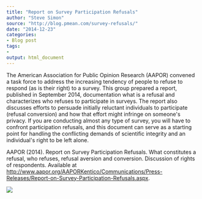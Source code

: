 ```yaml
---
title: "Report on Survey Participation Refusals"
author: "Steve Simon"
source: "http://blog.pmean.com/survey-refusals/"
date: "2014-12-23"
categories:
- Blog post
tags:
- 
output: html_document
---
```


The American Association for Public Opinion Research (AAPOR) convened a
task force to address the increasing tendency of people to refuse to
respond (as is their right) to a survey. This group prepared a report,
published in September 2014, documentation what is a refusal and
characterizes who refuses to participate in surveys. The report also
discusses efforts to persuade initially reluctant individuals to
participate (refusal conversion) and how that effort might infringe on
someone's privacy. If you are conducting almost any type of survey, you
will have to confront participation refusals, and this document can
serve as a starting point for handling the conflicting demands of
scientific integrity and an individual's right to be left
alone.

<!---More--->

AAPOR (2014). Report on Survey Participation Refusals. What constitutes
a refusal, who refuses, refusal aversion and conversion. Discussion of
rights of respondents. Available at
<http://www.aapor.org/AAPORKentico/Communications/Press-Releases/Report-on-Survey-Participation-Refusals.aspx>.

![](http://www.pmean.com/images/images/14/survey-refusals01.png)




